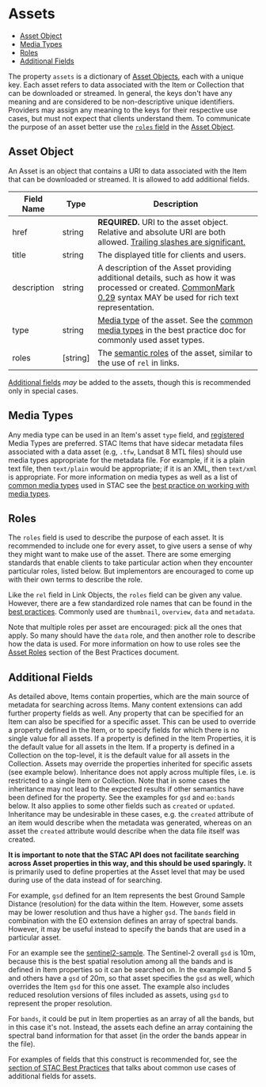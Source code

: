 # Assets  <!-- omit in toc -->

- [Asset Object](#asset-object)
- [Media Types](#media-types)
- [Roles](#roles)
- [Additional Fields](#additional-fields)

The property `assets` is a dictionary of [Asset Objects](#asset-object), each with a unique key.
Each asset refers to data associated with the Item or Collection that can be downloaded or streamed.
In general, the keys don't have any meaning and are considered to be non-descriptive unique identifiers.
Providers may assign any meaning to the keys for their respective use cases, but must not expect that clients understand them.
To communicate the purpose of an asset better use the [`roles` field](#roles)
in the [Asset Object](#asset-object).

## Asset Object

An Asset is an object that contains a URI to data associated with the Item that can be downloaded
or streamed. It is allowed to add additional fields.

| Field Name  | Type      | Description                                                                                                                                                                                  |
| ----------- | --------- | -------------------------------------------------------------------------------------------------------------------------------------------------------------------------------------------- |
| href        | string    | **REQUIRED.** URI to the asset object. Relative and absolute URI are both allowed. [Trailing slashes are significant.](../best-practices.md#consistent-uris)                                 |
| title       | string    | The displayed title for clients and users.                                                                                                                                                   |
| description | string    | A description of the Asset providing additional details, such as how it was processed or created. [CommonMark 0.29](http://commonmark.org/) syntax MAY be used for rich text representation. |
| type        | string    | [Media type](#media-types) of the asset. See the [common media types](../best-practices.md#common-media-types-in-stac) in the best practice doc for commonly used asset types.               |
| roles       | \[string] | The [semantic roles](#roles) of the asset, similar to the use of `rel` in links.                                                                                                             |

[Additional fields](#additional-fields) *may* be added to the assets, though this
is recommended only in special cases.

## Media Types

Any media type can be used in an Item's asset `type` field, and [registered](https://www.iana.org/assignments/media-types/media-types.xhtml)
Media Types are preferred. STAC Items that have sidecar metadata files associated with a data asset (e.g, `.tfw`, Landsat 8 MTL files)
should use media types appropriate for the metadata file.  For example, if it is a plain text file, then `text/plain`
would be appropriate; if it is an XML, then `text/xml` is appropriate. For more information on media types as well as a
list of [common media types](../best-practices.md#common-media-types-in-stac) used in STAC see the [best practice on
working with media types](../best-practices.md#working-with-media-types).

## Roles

The `roles` field is used to describe the purpose of each asset. It is recommended to include one for every asset, to give users
a sense of why they might want to make use of the asset. There are some emerging standards that enable clients to take particular
action when they encounter particular roles, listed below. But implementors are encouraged to come up with their own terms to
describe the role.

Like the `rel` field in Link Objects, the `roles` field can be given any value.
However, there are a few standardized role names that can be found in the [best practices](../best-practices.md#list-of-asset-roles).
Commonly used are `thumbnail`, `overview`, `data` and `metadata`.

Note that multiple roles per asset are encouraged: pick all the ones that apply.
So many should have the `data` role, and then another role to describe how the data is used.
For more information on how to use roles see the [Asset Roles](../best-practices.md#asset-roles) section of the Best Practices document.

## Additional Fields

As detailed above, Items contain properties, which are the main source of metadata for searching across Items. Many content
extensions can add further property fields as well. Any property that can be specified for an Item can also be specified for
a specific asset. This can be used to override a property defined in the Item, or to specify fields for which there is no
single value for all assets.
If a property is defined in the Item Properties, it is the default value for all assets in the Item.
If a property is defined in a Collection on the top-level, it is the default value for all assets in the Collection.
Assets may override the properties inherited for specific assets (see example below).
Inheritance does not apply across multiple files, i.e. is restricted to a single Item or Collection.
Note that in some cases the inheritance may not lead to the expected results if other semantics have been defined for the property.
See the examples for `gsd` and `eo:bands` below.
It also applies to some other fields such as `created` or `updated`.
Inheritance may be undesirable in these cases, e.g. the `created` attribute of an item would describe when the metadata
was generated, whereas on an asset the `created` attribute would describe when the data file itself was created.

**It is important to note that the STAC API does not facilitate searching across Asset properties in this way, and this
should be used sparingly.** It is primarily used to define properties at the Asset level that may be used during use of
the data instead of for searching.

For example, `gsd` defined for an Item represents the best Ground Sample Distance (resolution) for the data within the Item.
However, some assets may be lower resolution and thus have a higher `gsd`. The `bands` field in combination with the EO extension defines
an array of spectral bands. However, it may be useful instead to specify the bands that are used in a particular asset.

For an example see the [sentinel2-sample](https://github.com/stac-utils/stac-examples/blob/main/sentinel2/sentinel2-sample.json).
The Sentinel-2 overall `gsd` is 10m, because this is
the best spatial resolution among all the bands and is defined in Item properties so it can be searched on. In the example
Band 5 and others have a `gsd` of 20m, so that asset specifies the `gsd` as well, which overrides the Item `gsd` for this
one asset. The example also includes reduced resolution versions of files included as assets, using `gsd` to represent
the proper resolution.

For `bands`, it could be put in Item properties as an array of all the bands, but in this case it's not. Instead,
the assets each define an array containing the spectral band information for that asset (in the order the bands appear
in the file).

For examples of fields that this construct is recommended for,
see the [section of STAC Best Practices](../best-practices.md#common-use-cases-of-additional-fields-for-assets)
that talks about common use cases of additional fields for assets.
